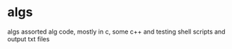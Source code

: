 # algs
algs
assorted alg code, mostly in c, some c++ and testing shell scripts and output txt files
